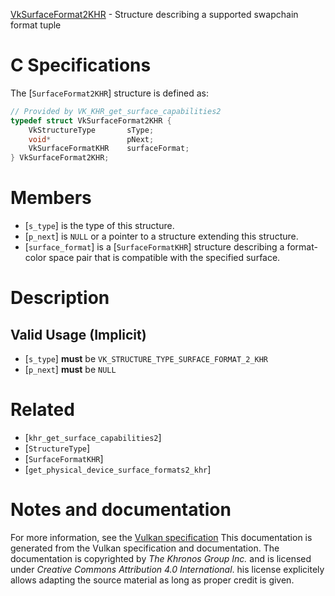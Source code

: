 [VkSurfaceFormat2KHR](https://www.khronos.org/registry/vulkan/specs/1.3-extensions/man/html/VkSurfaceFormat2KHR.html) - Structure describing a supported swapchain format tuple

# C Specifications
The [`SurfaceFormat2KHR`] structure is defined as:
```c
// Provided by VK_KHR_get_surface_capabilities2
typedef struct VkSurfaceFormat2KHR {
    VkStructureType       sType;
    void*                 pNext;
    VkSurfaceFormatKHR    surfaceFormat;
} VkSurfaceFormat2KHR;
```

# Members
- [`s_type`] is the type of this structure.
- [`p_next`] is `NULL` or a pointer to a structure extending this structure.
- [`surface_format`] is a [`SurfaceFormatKHR`] structure describing a format-color space pair that is compatible with the specified surface.

# Description
## Valid Usage (Implicit)
-  [`s_type`] **must**  be `VK_STRUCTURE_TYPE_SURFACE_FORMAT_2_KHR`
-  [`p_next`] **must**  be `NULL`

# Related
- [`khr_get_surface_capabilities2`]
- [`StructureType`]
- [`SurfaceFormatKHR`]
- [`get_physical_device_surface_formats2_khr`]

# Notes and documentation
For more information, see the [Vulkan specification](https://www.khronos.org/registry/vulkan/specs/1.3-extensions/html/vkspec.html)
This documentation is generated from the Vulkan specification and documentation.
The documentation is copyrighted by *The Khronos Group Inc.* and is licensed under *Creative Commons Attribution 4.0 International*.
his license explicitely allows adapting the source material as long as proper credit is given.
        